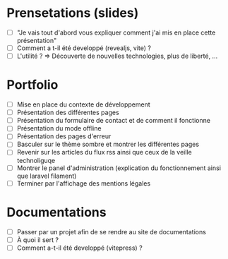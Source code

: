 # Prensetations (slides)

- [ ] "Je vais tout d'abord vous expliquer comment j'ai mis en place cette présentation"
- [ ] Comment a t-il été developpé (revealjs, vite) ?
- [ ] L'utilité ? => Découverte de nouvelles technologies, plus de liberté, ...

# Portfolio

- [ ] Mise en place du contexte de développement
- [ ] Présentation des différentes pages
- [ ] Présentation du formulaire de contact et de comment il fonctionne
- [ ] Présentation du mode offline
- [ ] Présentation des pages d'erreur
- [ ] Basculer sur le thème sombre et montrer les différentes pages
- [ ] Revenir sur les articles du flux rss ainsi que ceux de la veille technoliguqe
- [ ] Montrer le panel d'administration (explication du fonctionnement ainsi que laravel filament)
- [ ] Terminer par l'affichage des mentions légales 

# Documentations

- [ ] Passer par un projet afin de se rendre au site de documentations
- [ ] À quoi il sert ?
- [ ] Comment a-t-il été developpé (vitepress) ?
